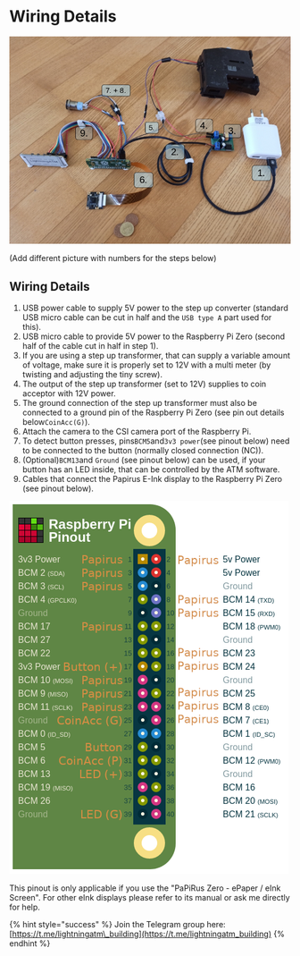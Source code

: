 # Wiring Details

![](../../.gitbook/assets/wiring_details_numbered.jpg)

(Add different picture with numbers for the steps below)

## Wiring Details

1. USB power cable to supply 5V power to the step up converter \(standard USB micro cable can be cut in half and the `USB type A` part used for this\).
2. USB micro cable to provide 5V power to the Raspberry Pi Zero \(second half of the cable cut in half in step 1\).
3. If you are using a step up transformer, that can supply a variable amount of voltage, make sure it is properly set to 12V with a multi meter \(by twisting and adjusting the tiny screw\).
4. The output of the step up transformer \(set to 12V\) supplies to coin acceptor with 12V power.
5. The ground connection of the step up transformer must also be connected to a ground pin of the Raspberry Pi Zero \(see pin out details below`CoinAcc(G)`).
6. Attach the camera to the CSI camera port of the Raspberry Pi.
7. To detect button presses, pins`BCM5`and`3v3 power`\(see pinout below\) need to be connected to the button \(normally closed connection \(NC\)\).
8. \(Optional\)`BCM13`and `Ground` \(see pinout below\) can be used, if your button has an LED inside, that can be controlled by the ATM software.
9. Cables that connect the Papirus E-Ink display to the Raspberry Pi Zero \(see pinout below\).

![](../../.gitbook/assets/pinout.png)

This pinout is only applicable if you use the "PaPiRus Zero - ePaper / eInk Screen". For other eInk displays please refer to its manual or ask me directly for help.

{% hint style="success" %}
Join the Telegram group here: [https://t.me/lightningatm\_building](https://t.me/lightningatm_building)
{% endhint %}
